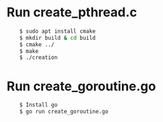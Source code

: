 # Run create_pthread.c

```bash
    $ sudo apt install cmake
    $ mkdir build & cd build
    $ cmake ../
    $ make
    $ ./creation
```


# Run create_goroutine.go

```bash
    $ Install go 
    $ go run create_goroutine.go
```
